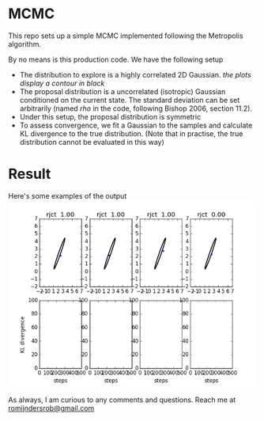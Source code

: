 # MCMC 
This repo sets up a simple MCMC implemented following the Metropolis algorithm. 

By no means is this production code. We have the following setup
  * The distribution to explore is a highly correlated 2D Gaussian. _the plots display a contour in black_
  * The proposal distribution is a uncorrelated (isotropic) Gaussian conditioned on the current state. The standard deviation can be set arbitrarily (named _rho_ in the code, following Bishop 2006, section 11.2). 
  * Under this setup, the proposal distribution is symmetric
  * To assess convergence, we fit a Gaussian to the samples and calculate KL divergence to the true distribution. (Note that in practise, the true distribution cannot be evaluated in this way)

# Result
Here's some examples of the output
![run1](https://github.com/RobRomijnders/MCMC/blob/master/im/MCMC.gif?raw=true)

As always, I am curious to any comments and questions. Reach me at romijndersrob@gmail.com




